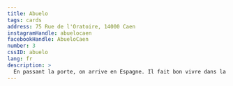 ```yaml
---
title: Abuelo
tags: cards
address: 75 Rue de l'Oratoire, 14000 Caen
instagramHandle: abuelocaen
facebookHandle: AbueloCaen
number: 3
cssID: abuelo
lang: fr
description: >
  En passant la porte, on arrive en Espagne. Il fait bon vivre dans la cour intérieure. Sangria y croquetas sont de rigueur.
---
```

